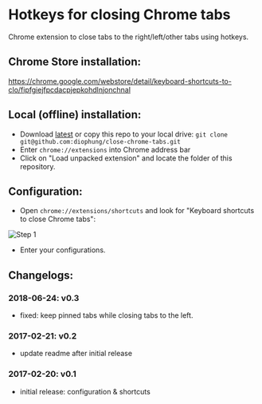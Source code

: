 # Hotkeys for closing Chrome tabs
Chrome extension to close tabs to the right/left/other tabs using hotkeys.

## Chrome Store installation: 
https://chrome.google.com/webstore/detail/keyboard-shortcuts-to-clo/fipfgiejfpcdacpjepkohdlnjonchnal

## Local (offline) installation:
- Download [latest](https://github.com/diophung/close-chrome-tabs/archive/refs/heads/master.zip) or copy this repo to your local drive: `git clone git@github.com:diophung/close-chrome-tabs.git`
- Enter `chrome://extensions` into Chrome address bar
- Click on "Load unpacked extension" and locate the folder of this repository.

## Configuration:
- Open `chrome://extensions/shortcuts` and look for "Keyboard shortcuts to close Chrome tabs":

![Step 1](https://github.com/diophung/close-chrome-tabs/blob/master/images/step1.png)

- Enter your configurations.


## Changelogs:
### 2018-06-24: v0.3
- fixed: keep pinned tabs while closing tabs to the left. 

### 2017-02-21: v0.2
- update readme after initial release

### 2017-02-20: v0.1
- initial release: configuration & shortcuts
